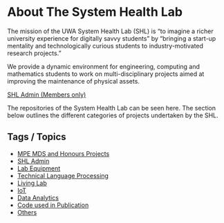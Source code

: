 # About The System Health Lab

The mission of the UWA System Health Lab (SHL) is “to imagine a richer university experience for digitally savvy students” by “bringing a start-up mentality and technologically curious students to industry-motivated research projects.”

We provide a dynamic environment for engineering, computing and mathematics students to work on multi-disciplinary projects aimed at improving the maintenance of physical assets.

[SHL Admin (Members only)](https://github.com/uwasystemhealth/SHL_Admin)

The repositories of the System Health Lab can be seen here. The section below outlines the different categories of projects undertaken by the SHL.

## Tags / Topics

- [MPE MDS and Honours Projects](https://github.com/uwasystemhealth?q=mpe-honours-project&type=&language=)
- [SHL Admin](https://github.com/uwasystemhealth?q=shl-admin&type=&language=)
- [Lab Equipment](https://github.com/uwasystemhealth?q=lab-equipment&type=&language=)
- [Technical Language Processing](https://github.com/uwasystemhealth?q=tlp&type=&language=)
- [Living Lab](https://github.com/uwasystemhealth?q=livinglab&type=&language=)
- [IoT](https://github.com/uwasystemhealth?q=iot&type=&language=)
- [Data Analytics](https://github.com/uwasystemhealth?q=data-analytics&type=&language=)
- [Code used in Publication](https://github.com/uwasystemhealth?q=publication-code&type=&language=)
- [Others](https://github.com/uwasystemhealth?q=others&type=&language=)
